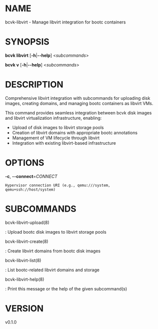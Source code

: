 # NAME

bcvk-libvirt - Manage libvirt integration for bootc containers

# SYNOPSIS

**bcvk libvirt** \[**-h**\|**\--help**\] \<*subcommands*\>

**bcvk v** \[**-h**\|**\--help**\] \<*subcommands*\>

# DESCRIPTION

Comprehensive libvirt integration with subcommands for uploading disk images,
creating domains, and managing bootc containers as libvirt VMs.

This command provides seamless integration between bcvk disk images and
libvirt virtualization infrastructure, enabling:

- Upload of disk images to libvirt storage pools
- Creation of libvirt domains with appropriate bootc annotations
- Management of VM lifecycle through libvirt
- Integration with existing libvirt-based infrastructure

# OPTIONS

<!-- BEGIN GENERATED OPTIONS -->
**-c**, **--connect**=*CONNECT*

    Hypervisor connection URI (e.g., qemu:///system, qemu+ssh://host/system)

<!-- END GENERATED OPTIONS -->

# SUBCOMMANDS

bcvk-libvirt-upload(8)

:   Upload bootc disk images to libvirt storage pools

bcvk-libvirt-create(8)

:   Create libvirt domains from bootc disk images

bcvk-libvirt-list(8)

:   List bootc-related libvirt domains and storage

bcvk-libvirt-help(8)

:   Print this message or the help of the given subcommand(s)

# VERSION

v0.1.0